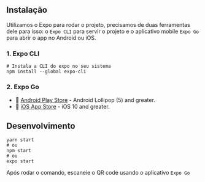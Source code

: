 ## Instalação
Utilizamos o Expo para rodar o projeto, precisamos de duas ferramentas dele para isso:
o `Expo CLI` para servir o projeto e o aplicativo mobile `Expo Go` para abrir o app no Android ou iOS.

### 1. Expo CLI
```
# Instala a CLI do expo no seu sistema
npm install --global expo-cli
```

### 2. Expo Go
- 🤖 [Android Play Store](https://play.google.com/store/apps/details?id=host.exp.exponent) - Android Lollipop (5) and greater.
- 🍎 [iOS App Store](https://itunes.com/apps/exponent) - iOS 10 and greater.

## Desenvolvimento
```
yarn start
# ou
npm start
# ou
expo start
```
Após rodar o comando, escaneie o QR code usando o aplicativo `Expo Go`